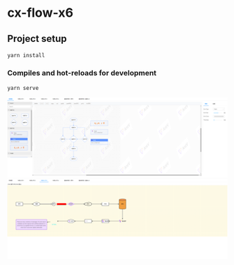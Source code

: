 # cx-flow-x6

## Project setup
```
yarn install
```

### Compiles and hot-reloads for development
```
yarn serve
```
![输入图片说明](src/assets/1648021634(1).png)
![输入图片说明](src/assets/image.png)
